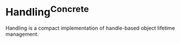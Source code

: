 # Handling<sup>Concrete</sup>

Handling is a compact implementation of handle-based object lifetime management.
